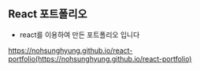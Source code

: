 ## React 포트폴리오

- react를 이용하여 만든 포트폴리오 입니다

https://nohsunghyung.github.io/react-portfolio(https://nohsunghyung.github.io/react-portfolio)

